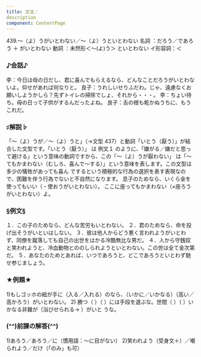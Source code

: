 ```yaml
---
title: 文法：
description
component: ContentPage
---
```



439.～（よ）うがいとわない／～（よ）うといとわない
名詞 ：だろう／であろう ＋ がいとわない
動詞 ：未然形＜～(よ)う＞ といとわない
イ形容詞：＜
### ♪会話♪
李：今日は母の日だし、君に喜んでもらえるなら、どんなことだろうがいとわないよ。仰せがあれば何なりと。 良子：うれしいせりふだわ。じゃ、遠慮なくお願いしようかしら？先ずトイレの掃除でしょ、それから・・・。
李：ちょい待ち。母の日って子供がするんだったよね。
良子：舌の根も乾かぬうちに、もうこれだ。
### ♯解説♭
「～（よ）うが／～（よ）うと」（→文型 437）と動詞「いとう（厭う）」が結合した文型です。「いとう（厭う）」
は 例文１ のように、「嫌がる／嫌だと思って避ける」という意味の動詞ですから、この「～（よ）うが厭わない」 は「～てもかまわない（むしろ、喜んで～する）」という意味を表します。この文型は多少の犠牲があっても喜ん でするという積極的な行為の選択を表す表現なので、困難を伴う行為でないと不自然になります。
息子のためなら、いくら金を使ってもいい（・使おうがいとわない）。
ここに座ってもかまわない（×座ろうがいとわない）よ。
### §例文§
１．この子のためなら、どんな苦労もいとわない。
２．君のためなら、命を投げ出そうがいといはしない。
３．彼は他人からどう悪く言われようがいとわず、同僚を蹴落しても自己の出世をはかる冷酷無比な男だ。
４．人から守銭奴と笑われようと、冷血動物とののしられようといとわない。この世は全て金次第だ。
５．あなたのためとあれば、いつであろうと、どこであろうといとわず馳せ参じましょう。
### ★例題★
1)もしゴッホの絵が手に（入る／入れる）のなら、（いかに／いかなる）（高い／高かろう）がいとわない。
2) 勝つ（ ）（ ）には手段を選ぶな。世間（ ）（ ）いかなる非難が（浴びせられる→ ）がいと
うな。      
### (^^)前課の解答(^^)
1)あろう／あろう／に（慣用語：～に目がない）
2)笑われよう（受身文＋）／嘲られよう／だけ（「のみ」も可）
